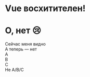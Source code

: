 <!-- -----------------------Условная отрисовка-------- -->
  <h1 v-if="awesome">Vue восхитителен!</h1>
  <h1 v-else>О, нет 😢</h1>

  <div v-if="Math.random() > 0.5">
  Сейчас меня видно
  </div>
  <div v-else>
    А теперь — нет
  </div>
  <!-- v-else-if -->
  <div v-if="type === 'A'">
  A
  </div>
  <div v-else-if="type === 'B'">
    B
  </div>
  <div v-else-if="type === 'C'">
    C
  </div>
  <div v-else>
    Не A/B/C
  </div>
  <!--Управление повторным использованием элементов при помощи key  -->
  <template v-if="loginType === 'username'">
  <label>Имя пользователя</label>
  <input placeholder="Введите имя пользователя" key="username-input">
  </template>
  <template v-else>
    <label>Email</label>
    <input placeholder="Введите адрес email" key="email-input">
  </template>